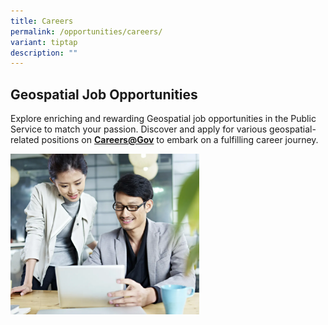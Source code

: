 ```yaml
---
title: Careers
permalink: /opportunities/careers/
variant: tiptap
description: ""
---
```

<h2>Geospatial Job Opportunities</h2><p>Explore enriching and rewarding Geospatial job opportunities in the Public Service to match your passion. Discover and apply for various geospatial-related positions on <strong><a href="https://www.careers.hrp.gov.sg/sap/bc/ui5_ui5/sap/ZGERCFA004/index.html?search-keyword=Geospatial" rel="noopener noreferrer nofollow" target="_blank">Careers@Gov</a></strong> to embark on a fulfilling career journey.</p><div class="isomer-image-wrapper"><img style="width: 60%;" height="auto" width="100%" alt="" src="/images/Job.png"></div><p></p><p></p><p></p>